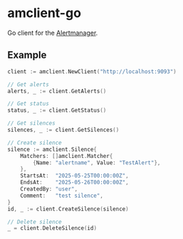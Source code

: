 # amclient-go

Go client for the [Alertmanager](https://prometheus.io/docs/alerting/latest/alertmanager/).

## Example

```go
client := amclient.NewClient("http://localhost:9093")

// Get alerts
alerts, _ := client.GetAlerts()

// Get status
status, _ := client.GetStatus()

// Get silences
silences, _ := client.GetSilences()

// Create silence
silence := amclient.Silence{
    Matchers: []amclient.Matcher{
        {Name: "alertname", Value: "TestAlert"},
    },
    StartsAt:  "2025-05-25T00:00:00Z",
    EndsAt:    "2025-05-26T00:00:00Z",
    CreatedBy: "user",
    Comment:   "test silence",
}
id, _ := client.CreateSilence(silence)

// Delete silence
_ = client.DeleteSilence(id)
```
